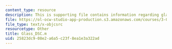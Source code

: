 ```yaml
---
content_type: resource
description: This is supporting file contains information regarding glass_DSC.
file: https://ol-ocw-studio-app-production.s3.amazonaws.com/courses/3-071-amorphous-materials-fall-2015/25823dc908e2a6a5c23f8ea1e3a322ad_Glass_DSC.m
file_type: text/x-objcsrc
resourcetype: Other
title: Glass_DSC.m
uid: 25823dc9-08e2-a6a5-c23f-8ea1e3a322ad
---
```

